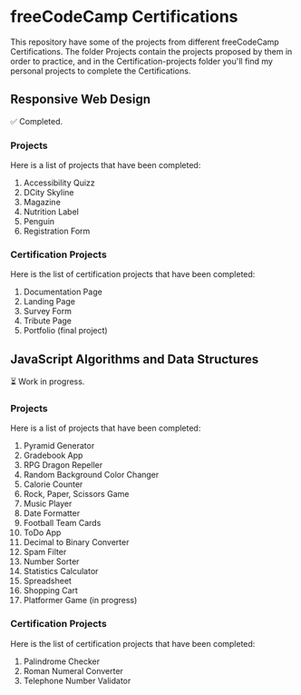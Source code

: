 # freeCodeCamp Certifications  
This repository have some of the projects from different freeCodeCamp Certifications. The folder Projects contain the projects proposed by them in order to practice, and in the Certification-projects folder you'll find my personal projects to complete the Certifications. 

## Responsive Web Design
:white_check_mark: Completed.

### Projects

Here is a list of projects that have been completed:

1. Accessibility Quizz
2. DCity Skyline
3. Magazine
4. Nutrition Label
5. Penguin
6. Registration Form

### Certification Projects

Here is the list of certification projects that have been completed:

1. Documentation Page
2. Landing Page
3. Survey Form
4. Tribute Page
5. Portfolio (final project)

## JavaScript Algorithms and Data Structures
:hourglass_flowing_sand: Work in progress.

### Projects

Here is a list of projects that have been completed:

1. Pyramid Generator
2. Gradebook App
3. RPG Dragon Repeller
4. Random Background Color Changer
5. Calorie Counter
6. Rock, Paper, Scissors Game
7. Music Player
8. Date Formatter
9. Football Team Cards
10. ToDo App
11. Decimal to Binary Converter
12. Spam Filter
13. Number Sorter
14. Statistics Calculator
15. Spreadsheet
16. Shopping Cart
17. Platformer Game (in progress)


### Certification Projects

Here is the list of certification projects that have been completed:

1. Palindrome Checker
2. Roman Numeral Converter
3. Telephone Number Validator